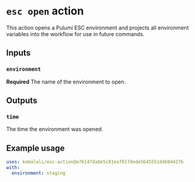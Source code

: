 # `esc open` action

This action opens a Pulumi ESC environment and projects all environment variables into the workflow for use in future commands.

## Inputs

### `environment`

**Required** The name of the environment to open.

## Outputs

### `time`

The time the environment was opened.

## Example usage

```yaml
uses: komalali/esc-action@e76147da8e5c81eaf017dede5645551d4b94427b
with:
  environment: staging
```
